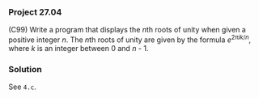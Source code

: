 ### Project 27.04

(C99) Write a program that displays the *n*th roots of unity when given a
positive integer *n*. The *n*th roots of unity are given by the formula
*e*<sup>2&pi;*ik*/*n*</sup>, where *k* is an integer between 0 and *n* - 1.

### Solution

See `4.c`.

